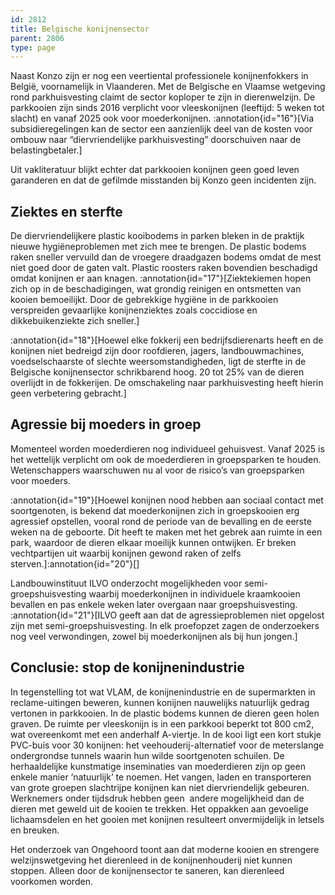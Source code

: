 ```yaml
---
id: 2812
title: Belgische konijnensector
parent: 2806
type: page
---
```

Naast Konzo zijn er nog een veertiental professionele konijnenfokkers in België, voornamelijk in Vlaanderen. Met de Belgische en Vlaamse wetgeving rond parkhuisvesting claimt de sector koploper te zijn in dierenwelzijn. De parkkooien zijn sinds 2016 verplicht voor vleeskonijnen (leeftijd: 5 weken tot slacht) en vanaf 2025 ook voor moederkonijnen. :annotation{id="16"}[Via subsidieregelingen kan de sector een aanzienlijk deel van de kosten voor ombouw naar “diervriendelijke parkhuisvesting” doorschuiven naar de belastingbetaler.]

Uit vakliteratuur blijkt echter dat parkkooien konijnen geen goed leven garanderen en dat de gefilmde misstanden bij Konzo geen incidenten zijn.

## Ziektes en sterfte

De diervriendelijkere plastic kooibodems in parken bleken in de praktijk nieuwe hygiëneproblemen met zich mee te brengen. De plastic bodems raken sneller vervuild dan de vroegere draadgazen bodems omdat de mest niet goed door de gaten valt. Plastic roosters raken bovendien beschadigd omdat konijnen er aan knagen. :annotation{id="17"}[Ziektekiemen hopen zich op in de beschadigingen, wat grondig reinigen en ontsmetten van kooien bemoeilijkt. Door de gebrekkige hygiëne in de parkkooien verspreiden gevaarlijke konijnenziektes zoals coccidiose en dikkebuikenziekte zich sneller.]

:annotation{id="18"}[Hoewel elke fokkerij een bedrijfsdierenarts heeft en de konijnen niet bedreigd zijn door roofdieren, jagers, landbouwmachines, voedselschaarste of slechte weersomstandigheden, ligt de sterfte in de Belgische konijnensector schrikbarend hoog. 20 tot 25% van de dieren overlijdt in de fokkerijen. De omschakeling naar parkhuisvesting heeft hierin geen verbetering gebracht.]

## Agressie bij moeders in groep

Momenteel worden moederdieren nog individueel gehuisvest. Vanaf 2025 is het wettelijk verplicht om ook de moederdieren in groepsparken te houden. Wetenschappers waarschuwen nu al voor de risico’s van groepsparken voor moeders.

:annotation{id="19"}[Hoewel konijnen nood hebben aan sociaal contact met soortgenoten, is bekend dat moederkonijnen zich in groepskooien erg agressief opstellen, vooral rond de periode van de bevalling en de eerste weken na de geboorte. Dit heeft te maken met het gebrek aan ruimte in een park, waardoor de dieren elkaar moeilijk kunnen ontwijken. Er breken vechtpartijen uit waarbij konijnen gewond raken of zelfs sterven.]:annotation{id="20"}[]

Landbouwinstituut ILVO onderzocht mogelijkheden voor semi-groepshuisvesting waarbij moederkonijnen in individuele kraamkooien bevallen en pas enkele weken later overgaan naar groepshuisvesting. :annotation{id="21"}[ILVO geeft aan dat de agressieproblemen niet opgelost zijn met semi-groepshuisvesting. In elk proefopzet zagen de onderzoekers nog veel verwondingen, zowel bij moederkonijnen als bij hun jongen.]

## Conclusie: stop de konijnenindustrie

In tegenstelling tot wat VLAM, de konijnenindustrie en de supermarkten in reclame-uitingen beweren, kunnen konijnen nauwelijks natuurlijk gedrag vertonen in parkkooien. In de plastic bodems kunnen de dieren geen holen graven. De ruimte per vleeskonijn is in een parkkooi beperkt tot 800 cm2, wat overeenkomt met een anderhalf A-viertje. In de kooi ligt een kort stukje PVC-buis voor 30 konijnen: het veehouderij-alternatief voor de meterslange ondergrondse tunnels waarin hun wilde soortgenoten schuilen. De herhaaldelijke kunstmatige inseminaties van moederdieren zijn op geen enkele manier ‘natuurlijk’ te noemen. Het vangen, laden en transporteren van grote groepen slachtrijpe konijnen kan niet diervriendelijk gebeuren. Werknemers onder tijdsdruk hebben geen  andere mogelijkheid dan de dieren met geweld uit de kooien te trekken. Het oppakken aan gevoelige lichaamsdelen en het gooien met konijnen resulteert onvermijdelijk in letsels en breuken.

Het onderzoek van Ongehoord toont aan dat moderne kooien en strengere welzijnswetgeving het dierenleed in de konijnenhouderij niet kunnen stoppen. Alleen door de konijnensector te saneren, kan dierenleed voorkomen worden.